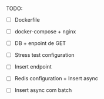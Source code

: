 TODO:

- [ ] Dockerfile

- [ ] docker-compose + nginx

- [ ] DB + enpoint de GET

- [ ] Stress test configuration

- [ ] Insert endpoint

- [ ] Redis configuration + Insert async

- [ ] Insert async com batch
